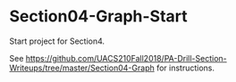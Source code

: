 # Section04-Graph-Start

Start project for Section4.

See https://github.com/UACS210Fall2018/PA-Drill-Section-Writeups/tree/master/Section04-Graph
for instructions.